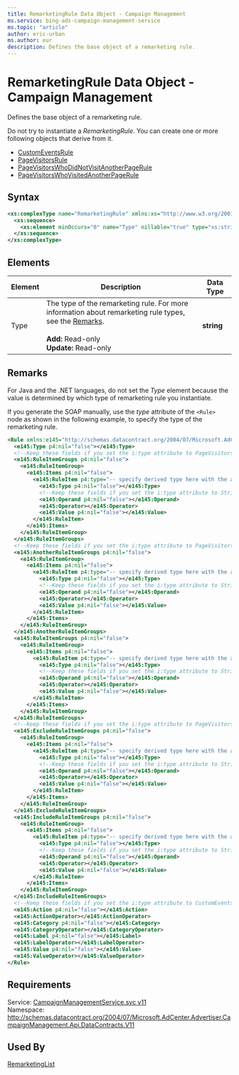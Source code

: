 ```yaml
---
title: RemarketingRule Data Object - Campaign Management
ms.service: bing-ads-campaign-management-service
ms.topic: "article"
author: eric-urban
ms.author: eur
description: Defines the base object of a remarketing rule.
---
```

# RemarketingRule Data Object - Campaign Management
Defines the base object of a remarketing rule.

Do not try to instantiate a *RemarketingRule*. You can create one or more following objects that derive from it.
- [CustomEventsRule](../campaign-management-service/customeventsrule.md)
- [PageVisitorsRule](../campaign-management-service/pagevisitorsrule.md)
- [PageVisitorsWhoDidNotVisitAnotherPageRule](../campaign-management-service/pagevisitorswhodidnotvisitanotherpagerule.md) 
- [PageVisitorsWhoVisitedAnotherPageRule](../campaign-management-service/pagevisitorswhovisitedanotherpagerule.md)

## Syntax
```xml
<xs:complexType name="RemarketingRule" xmlns:xs="http://www.w3.org/2001/XMLSchema">
  <xs:sequence>
    <xs:element minOccurs="0" name="Type" nillable="true" type="xs:string" />
  </xs:sequence>
</xs:complexType>
```

## <a name="elements"></a>Elements

|Element|Description|Data Type|
|-----------|---------------|-------------|
|<a name="type"></a>Type|The type of the remarketing rule. For more information about remarketing rule types, see the [Remarks](#remarks).<br/><br/>**Add:** Read-only<br/>**Update:** Read-only|**string**|

## <a name="remarks"></a>Remarks
For Java and the .NET languages, do not set the *Type* element because the value is determined by which type of remarketing rule you instantiate.

If you generate the SOAP manually, use the *type* attribute of the `<Rule>` node as shown in the following example, to specify the type of the remarketing rule.

```xml
<Rule xmlns:e145="http://schemas.datacontract.org/2004/07/Microsoft.AdCenter.Advertiser.CampaignManagement.Api.DataContracts.V10" p4:nil="false" p4:type="-- specify derived type here with the appropriate prefix --">
  <e145:Type p4:nil="false"></e145:Type>
  <!--Keep these fields if you set the i:type attribute to PageVisitorsRule-->
  <e145:RuleItemGroups p4:nil="false">
    <e145:RuleItemGroup>
      <e145:Items p4:nil="false">
        <e145:RuleItem p4:type="-- specify derived type here with the appropriate prefix --">
          <e145:Type p4:nil="false"></e145:Type>
          <!--Keep these fields if you set the i:type attribute to StringRuleItem-->
          <e145:Operand p4:nil="false"></e145:Operand>
          <e145:Operator></e145:Operator>
          <e145:Value p4:nil="false"></e145:Value>
        </e145:RuleItem>
      </e145:Items>
    </e145:RuleItemGroup>
  </e145:RuleItemGroups>
  <!--Keep these fields if you set the i:type attribute to PageVisitorsWhoVisitedAnotherPageRule-->
  <e145:AnotherRuleItemGroups p4:nil="false">
    <e145:RuleItemGroup>
      <e145:Items p4:nil="false">
        <e145:RuleItem p4:type="-- specify derived type here with the appropriate prefix --">
          <e145:Type p4:nil="false"></e145:Type>
          <!--Keep these fields if you set the i:type attribute to StringRuleItem-->
          <e145:Operand p4:nil="false"></e145:Operand>
          <e145:Operator></e145:Operator>
          <e145:Value p4:nil="false"></e145:Value>
        </e145:RuleItem>
      </e145:Items>
    </e145:RuleItemGroup>
  </e145:AnotherRuleItemGroups>
  <e145:RuleItemGroups p4:nil="false">
    <e145:RuleItemGroup>
      <e145:Items p4:nil="false">
        <e145:RuleItem p4:type="-- specify derived type here with the appropriate prefix --">
          <e145:Type p4:nil="false"></e145:Type>
          <!--Keep these fields if you set the i:type attribute to StringRuleItem-->
          <e145:Operand p4:nil="false"></e145:Operand>
          <e145:Operator></e145:Operator>
          <e145:Value p4:nil="false"></e145:Value>
        </e145:RuleItem>
      </e145:Items>
    </e145:RuleItemGroup>
  </e145:RuleItemGroups>
  <!--Keep these fields if you set the i:type attribute to PageVisitorsWhoDidNotVisitAnotherPageRule-->
  <e145:ExcludeRuleItemGroups p4:nil="false">
    <e145:RuleItemGroup>
      <e145:Items p4:nil="false">
        <e145:RuleItem p4:type="-- specify derived type here with the appropriate prefix --">
          <e145:Type p4:nil="false"></e145:Type>
          <!--Keep these fields if you set the i:type attribute to StringRuleItem-->
          <e145:Operand p4:nil="false"></e145:Operand>
          <e145:Operator></e145:Operator>
          <e145:Value p4:nil="false"></e145:Value>
        </e145:RuleItem>
      </e145:Items>
    </e145:RuleItemGroup>
  </e145:ExcludeRuleItemGroups>
  <e145:IncludeRuleItemGroups p4:nil="false">
    <e145:RuleItemGroup>
      <e145:Items p4:nil="false">
        <e145:RuleItem p4:type="-- specify derived type here with the appropriate prefix --">
          <e145:Type p4:nil="false"></e145:Type>
          <!--Keep these fields if you set the i:type attribute to StringRuleItem-->
          <e145:Operand p4:nil="false"></e145:Operand>
          <e145:Operator></e145:Operator>
          <e145:Value p4:nil="false"></e145:Value>
        </e145:RuleItem>
      </e145:Items>
    </e145:RuleItemGroup>
  </e145:IncludeRuleItemGroups>
  <!--Keep these fields if you set the i:type attribute to CustomEventsRule-->
  <e145:Action p4:nil="false"></e145:Action>
  <e145:ActionOperator></e145:ActionOperator>
  <e145:Category p4:nil="false"></e145:Category>
  <e145:CategoryOperator></e145:CategoryOperator>
  <e145:Label p4:nil="false"></e145:Label>
  <e145:LabelOperator></e145:LabelOperator>
  <e145:Value p4:nil="false"></e145:Value>
  <e145:ValueOperator></e145:ValueOperator>
</Rule>
```

## Requirements
Service: [CampaignManagementService.svc v11](https://campaign.api.bingads.microsoft.com/Api/Advertiser/CampaignManagement/v11/CampaignManagementService.svc)  
Namespace: http://schemas.datacontract.org/2004/07/Microsoft.AdCenter.Advertiser.CampaignManagement.Api.DataContracts.V11  

## Used By
[RemarketingList](remarketinglist.md)  
